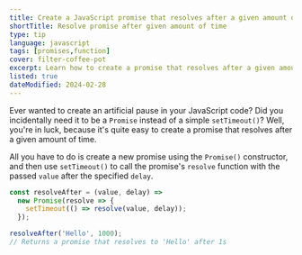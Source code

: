 ```yaml
---
title: Create a JavaScript promise that resolves after a given amount of time
shortTitle: Resolve promise after given amount of time
type: tip
language: javascript
tags: [promises,function]
cover: filter-coffee-pot
excerpt: Learn how to create a promise that resolves after a given amount of time in JavaScript.
listed: true
dateModified: 2024-02-28
---
```


Ever wanted to create an artificial pause in your JavaScript code? Did you incidentally need it to be a `Promise` instead of a simple `setTimeout()`? Well, you're in luck, because it's quite easy to create a promise that resolves after a given amount of time.

All you have to do is create a new promise using the `Promise()` constructor, and then use `setTimeout()` to call the promise's `resolve` function with the passed `value` after the specified `delay`.

```js
const resolveAfter = (value, delay) =>
  new Promise(resolve => {
    setTimeout(() => resolve(value, delay));
  });

resolveAfter('Hello', 1000);
// Returns a promise that resolves to 'Hello' after 1s
```

